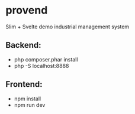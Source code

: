 # provend
Slim + Svelte demo industrial management system

## Backend:
- php composer.phar install
- php -S localhost:8888

## Frontend:
- npm install
- npm run dev
